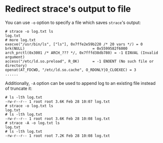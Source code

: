 # Redirect strace's output to file
You can use `-o` option to specify a file which saves `strace`'s output:  

	# strace -o log.txt ls
	log.txt
	# more log.txt
	execve("/usr/bin/ls", ["ls"], 0x7ffe2e59b220 /* 20 vars */) = 0
	brk(NULL)                               = 0x5599582f6000
	arch_prctl(0x3001 /* ARCH_??? */, 0x7fffd38db780) = -1 EINVAL (Invalid argument)
	access("/etc/ld.so.preload", R_OK)      = -1 ENOENT (No such file or directory)
	openat(AT_FDCWD, "/etc/ld.so.cache", O_RDONLY|O_CLOEXEC) = 3
	......

Additionally, `-A` option can be used to append log to an existing file instead of truncate it:  

	# ls -lth log.txt
	-rw-r--r-- 1 root root 3.6K Feb 28 10:07 log.txt
	# strace -o log.txt ls
	log.txt
	# ls -lth log.txt
	-rw-r--r-- 1 root root 3.6K Feb 28 10:08 log.txt
	# strace -A -o log.txt ls
	log.txt
	# ls -lth log.txt
	-rw-r--r-- 1 root root 7.2K Feb 28 10:08 log.txt
 